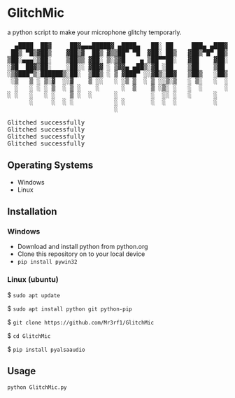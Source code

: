 # GlitchMic
a python script to make your microphone glitchy temporarly.

<pre>
  ▄████  ██▓     ██▓▄▄▄█████▓ ▄████▄   ██░ ██     ███▄ ▄███▓ ██▓ ▄████▄
 ██▒ ▀█▒▓██▒    ▓██▒▓  ██▒ ▓▒▒██▀ ▀█  ▓██░ ██▒   ▓██▒▀█▀ ██▒▓██▒▒██▀ ▀█
▒██░▄▄▄░▒██░    ▒██▒▒ ▓██░ ▒░▒▓█    ▄ ▒██▀▀██░   ▓██    ▓██░▒██▒▒▓█    ▄
░▓█  ██▓▒██░    ░██░░ ▓██▓ ░ ▒▓▓▄ ▄██▒░▓█ ░██    ▒██    ▒██ ░██░▒▓▓▄ ▄██▒
░▒▓███▀▒░██████▒░██░  ▒██▒ ░ ▒ ▓███▀ ░░▓█▒░██▓   ▒██▒   ░██▒░██░▒ ▓███▀ ░
 ░▒   ▒ ░ ▒░▓  ░░▓    ▒ ░░   ░ ░▒ ▒  ░ ▒ ░░▒░▒   ░ ▒░   ░  ░░▓  ░ ░▒ ▒  ░
  ░   ░ ░ ░ ▒  ░ ▒ ░    ░      ░  ▒    ▒ ░▒░ ░   ░  ░      ░ ▒ ░  ░  ▒
░ ░   ░   ░ ░    ▒ ░  ░      ░         ░  ░░ ░   ░      ░    ▒ ░░
      ░     ░  ░ ░           ░ ░       ░  ░  ░          ░    ░  ░ ░
                             ░                                  ░

Glitched successfully
Glitched successfully
Glitched successfully
Glitched successfully</pre>

## Operating Systems
- Windows
- Linux

## Installation
### Windows
- Download and install python from python.org
- Clone this repository on to your local device
- `pip install pywin32`

### Linux (ubuntu)
 $ `sudo apt update`
 
 $ `sudo apt install python git python-pip`
 
 $ `git clone https://github.com/Mr3rf1/GlitchMic`
 
 $ `cd GlitchMic`
 
 $ `pip install pyalsaaudio`
 

## Usage
`python GlitchMic.py`
